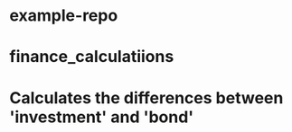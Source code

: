 # example-repo
# finance_calculatiions
# Calculates the differences between 'investment' and 'bond'

